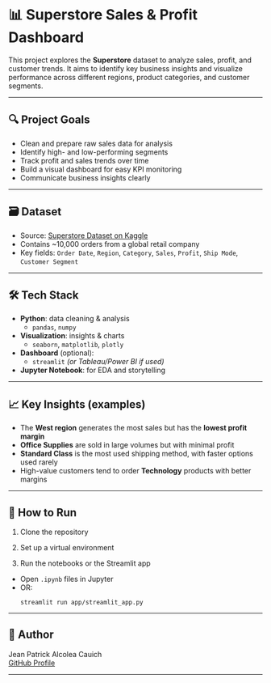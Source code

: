 # 📊 Superstore Sales & Profit Dashboard

This project explores the **Superstore** dataset to analyze sales, profit, and customer trends. It aims to identify key business insights and visualize performance across different regions, product categories, and customer segments.

---

## 🔍 Project Goals

- Clean and prepare raw sales data for analysis
- Identify high- and low-performing segments
- Track profit and sales trends over time
- Build a visual dashboard for easy KPI monitoring
- Communicate business insights clearly

---

## 🗃️ Dataset

- Source: [Superstore Dataset on Kaggle](https://www.kaggle.com/datasets/vivek468/superstore-dataset-final)
- Contains ~10,000 orders from a global retail company
- Key fields: `Order Date`, `Region`, `Category`, `Sales`, `Profit`, `Ship Mode`, `Customer Segment`

---

## 🛠️ Tech Stack

- **Python**: data cleaning & analysis
  - `pandas`, `numpy`
- **Visualization**: insights & charts
  - `seaborn`, `matplotlib`, `plotly`
- **Dashboard** (optional):
  - `streamlit` *(or Tableau/Power BI if used)*
- **Jupyter Notebook**: for EDA and storytelling

---

## 📈 Key Insights (examples)


- The **West region** generates the most sales but has the **lowest profit margin**
- **Office Supplies** are sold in large volumes but with minimal profit
- **Standard Class** is the most used shipping method, with faster options used rarely
- High-value customers tend to order **Technology** products with better margins

---


## 📂 How to Run

1. Clone the repository  

2. Set up a virtual environment  

3. Run the notebooks or the Streamlit app  
- Open `.ipynb` files in Jupyter
- OR:  
  ```
  streamlit run app/streamlit_app.py
  ```

---

## 📌 Author

Jean Patrick Alcolea Cauich  
[GitHub Profile](https://github.com/Jean-Patrick-Alcolea)

---
